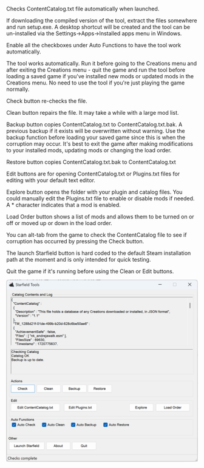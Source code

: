 Checks ContentCatalog.txt file automatically when launched.

If downloading the compiled version of the tool, extract the files somewhere and run setup.exe. A desktop shortcut will be created and the tool can be un-installed via the Settings->Apps->Installed apps menu in Windows.

Enable all the checkboxes under Auto Functions to have the tool work automatically.

The tool works automatically. Run it before going to the Creations menu and after exiting the Creations menu - quit the game and run the tool before loading a saved game if you've installed new mods or updated mods in the Creations menu. No need to use the tool if you're just playing the game normally.

Check button re-checks the file.

Clean button repairs the file. It may take a while with a large mod list.

Backup button copies ContentCatalog.txt to ContentCatalog.txt.bak. A previous backup if it exists will be overwritten without warning. Use the backup function before loading your saved game since this is when the corruption may occur. It's best to exit the game after making modifications to your installed mods, updating mods or changing the load order.

Restore button copies ContentCatalog.txt.bak to ContentCatalog.txt

Edit buttons are for opening ContentCatalog.txt or Plugins.txt files for editing with your default text editor.

Explore button opens the folder with your plugin and catalog files. You could manually edit the Plugins.txt file to enable or disable mods if needed. A * character indicates that a mod is enabled.

Load Order button shows a list of mods and allows them to be turned on or off or moved up or down in the load order.

You can alt-tab from the game to check the ContentCatalog file to see if corruption has occurred by pressing the Check button.

The launch Starfield button is hard coded to the default Steam installation path at the moment and is only intended for quick testing.

Quit the game if it's running before using the Clean or Edit buttons.

<div align="left">
    <img src="/Screenshot.png" align="left"</img> 
</div>
